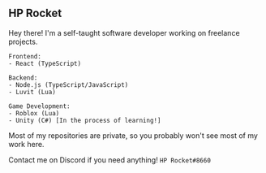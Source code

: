 ## HP Rocket
Hey there! I'm a self-taught software developer working on freelance projects.

```
Frontend:
- React (TypeScript)

Backend:
- Node.js (TypeScript/JavaScript)
- Luvit (Lua)

Game Development:
- Roblox (Lua)
- Unity (C#) [In the process of learning!]
```

Most of my repositories are private, so you probably won't see most of my work here.

Contact me on Discord if you need anything!
`HP Rocket#8660`
